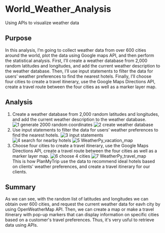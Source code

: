 # World_Weather_Analysis
Using APIs to visualize weather data
## Purpose
In this analysis, I’m going to collect weather data from over 600 cities around the world, plot the data using Google maps API, and then perform the statistical analysis. First, I’ll create a weather database from 2,000 random latitudes and longitudes, and add the current weather description to the weather database. Then, I’ll use input statements to filter the data for users’ weather preferences to find the nearest hotels. Finally, I’ll choose four cities to create a travel itinerary, use the Google Maps Directions API, create a travel route between the four cities as well as a marker layer map.
## Analysis
1. Create a weather database from 2,000 random latitudes and longitudes, and add the current weather description to the weather database.<br/>
![1 generate 2000 random coordinates](https://user-images.githubusercontent.com/107179765/179388639-2341e376-e6a2-403b-bfad-945d931e875f.png)
![2 create weather database](https://user-images.githubusercontent.com/107179765/179388642-8344d940-4178-4e41-a39e-59bef7c82e6f.png)
2. Use input statements to filter the data for users’ weather preferences to find the nearest hotels.
![3 input statements](https://user-images.githubusercontent.com/107179765/179388648-184b5aa0-dbd9-43a9-8082-3287018abeb1.png)
![4 search for nearby hotels](https://user-images.githubusercontent.com/107179765/179388663-1532d1d3-f260-4989-b493-ceab88054e74.png)
![5 WeatherPy_vacation_map](https://user-images.githubusercontent.com/107179765/179388687-40caa1bd-fdf5-4928-93ea-679c12ced958.png)
3. Choose four cities to create a travel itinerary, use the Google Maps Directions API, create a travel route between the four cities as well as a marker layer map.
![6 choose 4 cities](https://user-images.githubusercontent.com/107179765/179388692-eb9b3f54-d739-4998-8076-b2d0b3fae5e9.png)
![7 WeatherPy_travel_map](https://user-images.githubusercontent.com/107179765/179388695-88ec7e1d-867b-4520-8ceb-6df8eb97ee20.png)<br/>
This is how PlanMyTrip use the data to recommend ideal hotels based on clients' weather preferences, and create a travel itinerary for our clients.
## Summary
As we can see, with the random list of latitudes and longitudes we can obtain over 600 cities, and request the current weather data for eavh city by using OpenWeatherMap API. Then, we can create a map or make a travel itinerary with pop-up markers that can display information on specific cities based on a customer's travel preferences. Thus, it's very usful to retrieve data using APIs.
